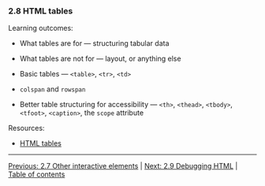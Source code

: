 ### 2.8 HTML tables

Learning outcomes:

- What tables are for — structuring tabular data

- What tables are not for — layout, or anything else

- Basic tables — `<table>`, `<tr>`, `<td>`

- `colspan` and `rowspan`

- Better table structuring for accessibility — `<th>`, `<thead>`, `<tbody>`, `<tfoot>`, `<caption>`, the `scope` attribute

Resources:

- [HTML tables](https://developer.mozilla.org/en-US/docs/Learn/HTML/Tables)

---

[Previous: 2.7 Other interactive elements](/curriculum/2-core/1-standards-and-semantics/2-7-other-interactive-elements.md) | [Next: 2.9 Debugging HTML](/curriculum/2-core/1-standards-and-semantics/2-9-debugging-html.md) | [Table of contents](/TOC.md)
